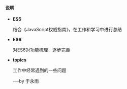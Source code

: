 #### 说明

* **ES5**

  结合《JavaScript权威指南》，在工作和学习中进行总结

* **ES6**

  对ES6对功能梳理，逐步完善

* **topics**

  工作中经常遇到的一些问题



    ---by 于永雨
